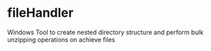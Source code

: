 # fileHandler
Windows Tool to create nested directory structure and perform bulk unzipping operations on achieve files  
